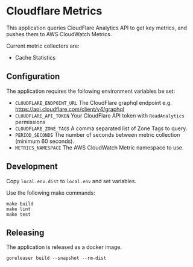 # Cloudflare Metrics

This application queries CloudFlare Analytics API to get key metrics, and pushes them to AWS CloudWatch Metrics.

Current metric collectors are:

* Cache Statistics

## Configuration

The application requires the following environment variables be set:

* `CLOUDFLARE_ENDPOINT_URL` The CloudFlare graphql endpoint e.g. https://api.cloudflare.com/client/v4/graphql
* `CLOUDFLARE_API_TOKEN` Your CloudFlare API token with `ReadAnalytics` permissions
* `CLOUDFLARE_ZONE_TAGS` A comma separated list of Zone Tags to query.
* `PERIOD_SECONDS` The number of seconds between metric collection (minimum 60 seconds).
* `METRICS_NAMESPACE` The AWS CloudWatch Metric namespace to use.

## Development

Copy `local.env.dist` to `local.env` and set variables.

Use the following make commands:

```
make build
make lint
make test
```

## Releasing

The application is released as a docker image.

```
goreleaser build --snapshot --rm-dist
```
